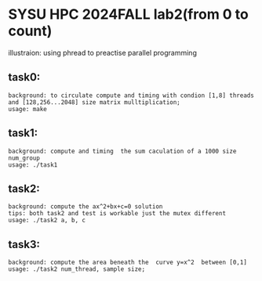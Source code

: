 # SYSU HPC 2024FALL lab2(from 0 to count)
illustraion: using phread to preactise parallel programming
## task0:
    background: to circulate compute and timing with condion [1,8] threads and [128,256...2048] size matrix mulltiplication;
    usage: make 

## task1:
    background: compute and timing  the sum caculation of a 1000 size num_group
    usage: ./task1

## task2:   
    background: compute the ax^2+bx+c=0 solution
    tips: both task2 and test is workable just the mutex different
    usage: ./task2 a, b, c

## task3:   
    background: compute the area beneath the  curve y=x^2  between [0,1]    
    usage: ./task2 num_thread, sample size;
   